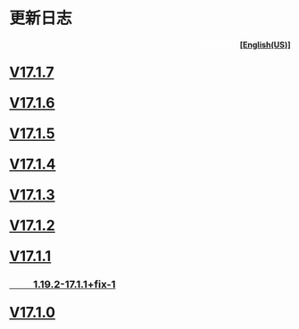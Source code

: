 # 更新日志   

<div align=right><p style="color:white;font-size:18
    px;font-weight:bold;">[简体中文]&nbsp;&nbsp;<a href="../../en_us/updates/root.md">[English(US)]</a></p></div>

<p style="color:white;font-size:25px;font-weight:bold;"><a href="v17.1.7.md">V17.1.7</a></p>

<p style="color:white;font-size:25px;font-weight:bold;"><a href="v17.1.6.md">V17.1.6</a></p>

<p style="color:white;font-size:25px;font-weight:bold;"><a href="v17.1.5.md">V17.1.5</a></p>

<p style="color:white;font-size:25px;font-weight:bold;"><a href="v17.1.4.md">V17.1.4</a></p>

<p style="color:white;font-size:25px;font-weight:bold;"><a href="v17.1.3.md">V17.1.3</a></p>

<p style="color:white;font-size:25px;font-weight:bold;"><a href="v17.1.2.md">V17.1.2</a></p>

<p style="color:white;font-size:25px;font-weight:bold;"><a href="v17.1.1.md">V17.1.1</a></p>

<p style="color:white;font-size:18px;font-weight:bold;"><a href="v17.1.1+fix-1.md">&nbsp;&nbsp;&nbsp;&nbsp;&nbsp;&nbsp;&nbsp;&nbsp;&nbsp;&nbsp;1.19.2-17.1.1+fix-1</a></p>

<p style="color:white;font-size:25px;font-weight:bold;"><a href="v17.1.0.md">V17.1.0</a></p>







​     
